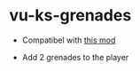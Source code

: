 # vu-ks-grenades
* Compatibel with [this mod](https://github.com/Maxinger15/VU-Killstreak)

* Add 2 grenades to the player